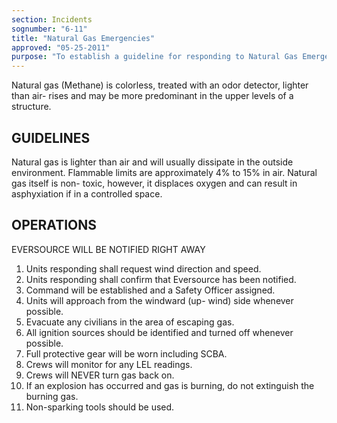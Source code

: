 ```yaml
---
section: Incidents
sognumber: "6-11"
title: "Natural Gas Emergencies"
approved: "05-25-2011"
purpose: "To establish a guideline for responding to Natural Gas Emergencies."
---
```


Natural gas (Methane) is colorless, treated with an odor detector, lighter than air- rises and may be more predominant in the upper levels of a structure.

GUIDELINES
----------

Natural gas is lighter than air and will usually dissipate in the outside environment.  Flammable limits are approximately 4% to 15% in air.  Natural gas itself is non- toxic, however, it displaces oxygen and can result in asphyxiation if in a controlled space.

OPERATIONS
----------

EVERSOURCE WILL BE NOTIFIED RIGHT AWAY

1. Units responding shall request wind direction and speed. 
2. Units responding shall confirm that Eversource has been notified.
3. Command will be established and a Safety Officer assigned. 
4. Units will approach from the windward (up- wind) side whenever possible. 
5. Evacuate any civilians in the area of escaping gas.  
6. All ignition sources should be identified and turned off whenever possible.  
7. Full protective gear will be worn including SCBA.  
8. Crews will monitor for any LEL readings. 
9. Crews will NEVER turn gas back on.  
10. If an explosion has occurred and gas is burning, do not extinguish the burning gas.  
11. Non-sparking tools should be used.  
